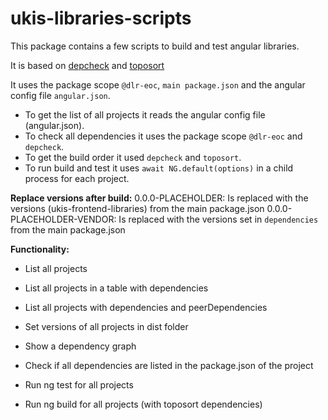 # ukis-libraries-scripts

This package contains a few scripts to build and test angular libraries.

It is based on [depcheck](https://github.com/depcheck/depcheck) and [toposort](https://github.com/marcelklehr/toposort#readme)

It uses the package scope `@dlr-eoc`, `main package.json` and the angular config file `angular.json`.


- To get the list of all projects it reads the angular config file (angular.json).
- To check all dependencies it uses the package scope `@dlr-eoc` and `depcheck`.
- To get the build order it used `depcheck` and `toposort`.
- To run build and test it uses `await NG.default(options)` in a child process for each project.

**Replace versions after build:**
0.0.0-PLACEHOLDER: Is replaced with the versions (ukis-frontend-libraries) from the main package.json
0.0.0-PLACEHOLDER-VENDOR: Is replaced with the versions set in `dependencies` from the main package.json


**Functionality:**
- List all projects
- List all projects in a table with dependencies
- List all projects with dependencies and peerDependencies

- Set versions of all projects in dist folder
- Show a dependency graph
- Check if all dependencies are listed in the package.json of the project

- Run ng test for all projects
- Run ng build for all projects (with toposort dependencies)
